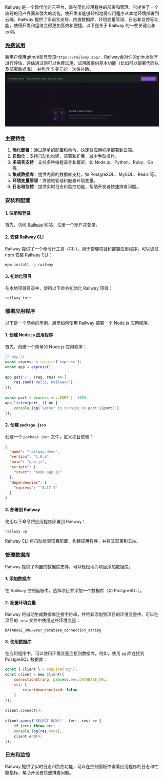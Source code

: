 Railway 是一个现代化的云平台，旨在简化应用程序的部署和管理。它提供了一个直观的用户界面和强大的功能，使开发者能够轻松地将应用程序从本地环境部署到云端。Railway 提供了多语言支持、内置数据库、环境变量管理、日志和监控等功能，使得开发和运维变得更加高效和便捷。以下是关于 Railway 的一些关键点和示例。

### [免费试用](https://docs.railway.app/reference/pricing/free-trial)
新用户使用github账号登录`https://railway.app/`，Railway会对你的github账号进行评估，评估通过则可以免费试用，试用版提供基本功能（比如可以部署代码以及部署数据库），并包含 5 美元的一次性补助。
![free trial](images/railway.jpg)

### 主要特性

1. **简化部署**：通过简单的配置和命令，快速将应用程序部署到云端。
2. **自动化**：支持自动化构建、部署和扩展，减少手动操作。
3. **多语言支持**：支持多种编程语言和框架，如 Node.js、Python、Ruby、Go 等。
4. **集成数据库**：提供内置的数据库支持，如 PostgreSQL、MySQL、Redis 等。
5. **环境变量管理**：方便地管理和配置环境变量。
6. **日志和监控**：提供实时日志和监控功能，帮助开发者快速排查问题。

### 安装和配置

#### 1. 注册和登录

首先，访问 [Railway](https://railway.app/) 网站，注册一个账户并登录。

#### 2. 安装 Railway CLI

Railway 提供了一个命令行工具（CLI），用于管理项目和部署应用程序。可以通过 npm 安装 Railway CLI：

```sh
npm install -g railway
```

#### 3. 初始化项目

在本地项目目录中，使用以下命令初始化 Railway 项目：

```sh
railway init
```

### 部署应用程序

以下是一个简单的示例，展示如何使用 Railway 部署一个 Node.js 应用程序。

#### 1. 创建 Node.js 应用程序

首先，创建一个简单的 Node.js 应用程序：

```javascript
// app.js
const express = require('express');
const app = express();

app.get('/', (req, res) => {
    res.send('Hello, Railway!');
});

const port = process.env.PORT || 3000;
app.listen(port, () => {
    console.log(`Server is running on port ${port}`);
});
```

#### 2. 创建 `package.json`

创建一个 `package.json` 文件，定义项目依赖：

```json
{
  "name": "railway-demo",
  "version": "1.0.0",
  "main": "app.js",
  "scripts": {
    "start": "node app.js"
  },
  "dependencies": {
    "express": "^4.17.1"
  }
}
```

#### 3. 部署到 Railway

使用以下命令将应用程序部署到 Railway：

```sh
railway up
```

Railway CLI 将自动检测项目配置，构建应用程序，并将其部署到云端。

### 管理数据库

Railway 提供了内置的数据库支持，可以轻松地为项目添加数据库。

#### 1. 添加数据库

在 Railway 控制面板中，选择项目并添加一个数据库（如 PostgreSQL）。

#### 2. 配置环境变量

Railway 将自动生成数据库连接字符串，并将其添加到项目的环境变量中。可以在项目的 `.env` 文件中使用这些环境变量：

```env
DATABASE_URL=your_database_connection_string
```

#### 3. 使用数据库

在应用程序中，可以使用环境变量连接到数据库。例如，使用 `pg` 库连接到 PostgreSQL 数据库：

```javascript
const { Client } = require('pg');
const client = new Client({
    connectionString: process.env.DATABASE_URL,
    ssl: {
        rejectUnauthorized: false
    }
});

client.connect();

client.query('SELECT NOW()', (err, res) => {
    if (err) throw err;
    console.log(res.rows);
    client.end();
});
```

### 日志和监控

Railway 提供了实时日志和监控功能，可以在控制面板中查看应用程序的日志和性能指标，帮助开发者快速排查问题。
